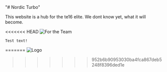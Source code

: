 "# Nordic Turbo" 

This website is a hub for the te16 elite.
We dont know yet, what it will become.

<<<<<<< HEAD
![For the Team](http://i.imgur.com/oOXx5LB.png)
	
    Test text!
=======
![Logo](http://i.imgur.com/vZzVhSb.png)
	

>>>>>>> 952b6b90953030ba4fca867deb5248f8396ded1e

